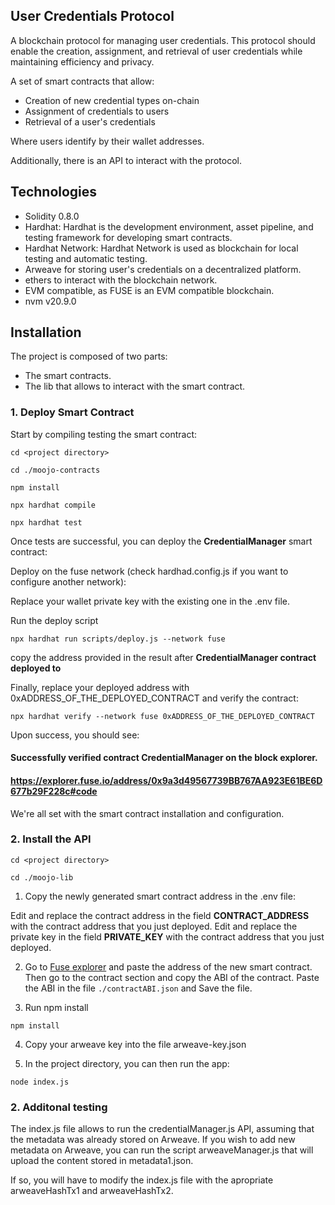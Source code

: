 ## User Credentials Protocol

A blockchain protocol for managing user credentials. This protocol should enable the creation, assignment, and retrieval of user credentials while maintaining efficiency and privacy.

A set of smart contracts that allow:

- Creation of new credential types on-chain
- Assignment of credentials to users
- Retrieval of a user's credentials

Where users identify by their wallet addresses.
 
Additionally, there is an API to interact with the protocol.


## Technologies

- Solidity 0.8.0
- Hardhat: Hardhat is the development environment, asset pipeline, and testing framework for developing smart contracts.
- Hardhat Network: Hardhat Network is used as blockchain for local testing and automatic testing.
- Arweave for storing user's credentials on a decentralized platform.
- ethers to interact with the blockchain network.
- EVM compatible, as FUSE is an EVM compatible blockchain.
- nvm v20.9.0

## Installation

The project is composed of two parts:
- The smart contracts. 
- The lib that allows to interact with the smart contract.

### 1. Deploy Smart Contract

Start by compiling testing the smart contract:

 ```cd <project directory>```

 ```cd ./moojo-contracts```
 
 ```npm install```
 
 ```npx hardhat compile```

 ```npx hardhat test```

Once tests are successful, you can deploy the **CredentialManager** smart contract:

Deploy on the fuse network (check hardhad.config.js if you want to configure another network):

Replace your wallet private key with the existing one in the .env file.

Run the deploy script

```npx hardhat run scripts/deploy.js --network fuse```

copy the address provided in the result after **CredentialManager contract deployed to**

Finally, replace your deployed address with 0xADDRESS_OF_THE_DEPLOYED_CONTRACT and verify the contract:

 ```npx hardhat verify --network fuse 0xADDRESS_OF_THE_DEPLOYED_CONTRACT ```

Upon success, you should see:

#### Successfully verified contract CredentialManager on the block explorer.
#### https://explorer.fuse.io/address/0x9a3d49567739BB767AA923E61BE6D677b29F228c#code

We're all set with the smart contract installation and configuration.

### 2. Install the API

 ```cd <project directory>```
 
 ```cd ./moojo-lib```

 1. Copy the newly generated smart contract address in the .env  file:
 
Edit and replace the contract address in the field **CONTRACT_ADDRESS** with the contract address that you just deployed.
Edit and replace the private key in the field **PRIVATE_KEY** with the contract address that you just deployed.

2. Go to [Fuse explorer]() and paste the address of the new smart contract. Then go to the contract section and copy the ABI of the contract.
    Paste the ABI in the file ```./contractABI.json``` and Save the file.

3. Run npm install

 ```npm install```

4. Copy your arweave key into the file arweave-key.json

5. In the project directory, you can then run the app:

 ```node index.js```

### 2. Additonal testing

The index.js file allows to run the credentialManager.js API, assuming that the metadata was already stored on Arweave.
If you wish to add new metadata on Arweave, you can run the script arweaveManager.js that will upload the content stored in metadata1.json.

If so, you will have to modify the index.js file with the apropriate arweaveHashTx1 and arweaveHashTx2.




